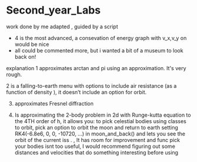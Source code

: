 # Second_year_Labs
 work done by me adapted , guided by a script 
- 4 is the most advanced, a consevation of energy graph with v_x,v_y  on would be nice 
- all could be commented more, but i wanted a bit of a museum to look back on!

explanation
1 approximates arctan and pi using an approximation. It's very rough. 

2 is a falling-to-earth menu with options to include air resistance (as a function of density ), it doesn’t include an option for orbit. 

3. approximates Fresnel diffraction 

4.  Is approximating the 2-body problem in 2d with Runge-kutta equation to the 4TH order of h, it allows you: to pick celestial bodies using classes to orbit, 
pick an option to orbit the moon and return to earth setting  RK4(-6.8e6, 0, 0, -10720, ...) in moon_and_back() 
and lets you see the orbit of the current iss . , It has room for improvement and func pick your bodies isnt too useful, I would recommend figuring out some distances and velocities that do something interesting before using  
